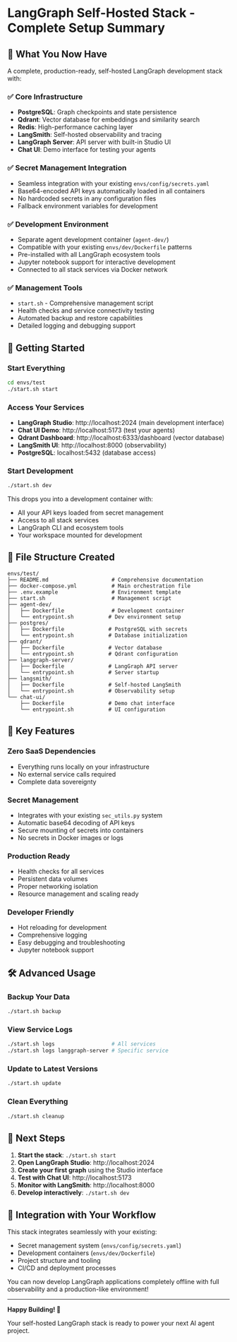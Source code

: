 # LangGraph Self-Hosted Stack - Complete Setup Summary

## 🎉 What You Now Have

A complete, production-ready, self-hosted LangGraph development stack with:

### ✅ Core Infrastructure
- **PostgreSQL**: Graph checkpoints and state persistence
- **Qdrant**: Vector database for embeddings and similarity search
- **Redis**: High-performance caching layer
- **LangSmith**: Self-hosted observability and tracing
- **LangGraph Server**: API server with built-in Studio UI
- **Chat UI**: Demo interface for testing your agents

### ✅ Secret Management Integration
- Seamless integration with your existing `envs/config/secrets.yaml`
- Base64-encoded API keys automatically loaded in all containers
- No hardcoded secrets in any configuration files
- Fallback environment variables for development

### ✅ Development Environment
- Separate agent development container (`agent-dev/`)
- Compatible with your existing `envs/dev/Dockerfile` patterns
- Pre-installed with all LangGraph ecosystem tools
- Jupyter notebook support for interactive development
- Connected to all stack services via Docker network

### ✅ Management Tools
- `start.sh` - Comprehensive management script
- Health checks and service connectivity testing
- Automated backup and restore capabilities
- Detailed logging and debugging support

## 🚀 Getting Started

### Start Everything
```bash
cd envs/test
./start.sh start
```

### Access Your Services
- **LangGraph Studio**: http://localhost:2024 (main development interface)
- **Chat UI Demo**: http://localhost:5173 (test your agents)
- **Qdrant Dashboard**: http://localhost:6333/dashboard (vector database)
- **LangSmith UI**: http://localhost:8000 (observability)
- **PostgreSQL**: localhost:5432 (database access)

### Start Development
```bash
./start.sh dev
```

This drops you into a development container with:
- All your API keys loaded from secret management
- Access to all stack services
- LangGraph CLI and ecosystem tools
- Your workspace mounted for development

## 📁 File Structure Created

```
envs/test/
├── README.md                    # Comprehensive documentation
├── docker-compose.yml           # Main orchestration file
├── .env.example                 # Environment template
├── start.sh                     # Management script
├── agent-dev/
│   ├── Dockerfile               # Development container
│   └── entrypoint.sh           # Dev environment setup
├── postgres/
│   ├── Dockerfile              # PostgreSQL with secrets
│   └── entrypoint.sh           # Database initialization
├── qdrant/
│   ├── Dockerfile              # Vector database
│   └── entrypoint.sh           # Qdrant configuration
├── langgraph-server/
│   ├── Dockerfile              # LangGraph API server
│   └── entrypoint.sh           # Server startup
├── langsmith/
│   ├── Dockerfile              # Self-hosted LangSmith
│   └── entrypoint.sh           # Observability setup
└── chat-ui/
    ├── Dockerfile              # Demo chat interface
    └── entrypoint.sh           # UI configuration
```

## 🔧 Key Features

### Zero SaaS Dependencies
- Everything runs locally on your infrastructure
- No external service calls required
- Complete data sovereignty

### Secret Management
- Integrates with your existing `sec_utils.py` system
- Automatic base64 decoding of API keys
- Secure mounting of secrets into containers
- No secrets in Docker images or logs

### Production Ready
- Health checks for all services
- Persistent data volumes
- Proper networking isolation
- Resource management and scaling ready

### Developer Friendly
- Hot reloading for development
- Comprehensive logging
- Easy debugging and troubleshooting
- Jupyter notebook support

## 🛠️ Advanced Usage

### Backup Your Data
```bash
./start.sh backup
```

### View Service Logs
```bash
./start.sh logs                  # All services
./start.sh logs langgraph-server # Specific service
```

### Update to Latest Versions
```bash
./start.sh update
```

### Clean Everything
```bash
./start.sh cleanup
```

## 🎯 Next Steps

1. **Start the stack**: `./start.sh start`
2. **Open LangGraph Studio**: http://localhost:2024
3. **Create your first graph** using the Studio interface
4. **Test with Chat UI**: http://localhost:5173
5. **Monitor with LangSmith**: http://localhost:8000
6. **Develop interactively**: `./start.sh dev`

## 🤝 Integration with Your Workflow

This stack integrates seamlessly with your existing:
- Secret management system (`envs/config/secrets.yaml`)
- Development containers (`envs/dev/Dockerfile`)
- Project structure and tooling
- CI/CD and deployment processes

You can now develop LangGraph applications completely offline with full observability and a production-like environment!

---

**Happy Building! 🎉**

Your self-hosted LangGraph stack is ready to power your next AI agent project.
